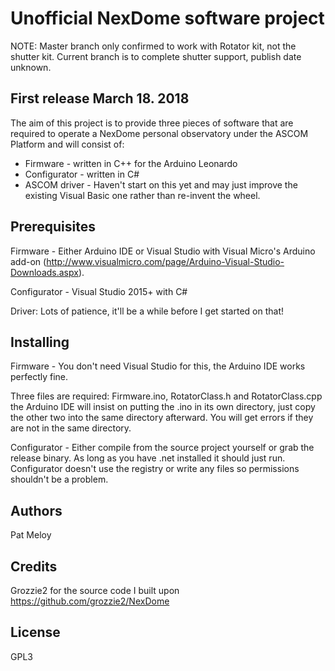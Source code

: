 # Unofficial NexDome software project #
NOTE: Master branch only confirmed to work with Rotator kit, not the shutter kit. Current branch is to complete shutter support, publish date unknown.

## First release March 18. 2018 ##
The aim of this project is to provide three pieces of software that are required to operate a NexDome personal observatory under the ASCOM Platform and will consist of:

- Firmware  - written in C++ for the Arduino Leonardo
- Configurator - written in C#
- ASCOM driver - Haven't start on this yet and may just improve the existing Visual Basic one rather than re-invent the wheel.

## Prerequisites ##
Firmware - Either Arduino IDE or Visual Studio with Visual Micro's Arduino add-on 
(http://www.visualmicro.com/page/Arduino-Visual-Studio-Downloads.aspx).

Configurator - Visual Studio 2015+ with C#

Driver: Lots of patience, it'll be a while before I get started on that!

## Installing ##
Firmware - You don't need Visual Studio for this, the Arduino IDE works perfectly fine.

Three files are required: Firmware.ino, RotatorClass.h and RotatorClass.cpp the Arduino IDE will insist on putting the .ino in its own directory, just copy the other two into the same directory afterward. You will get errors if they are not in the same directory.

Configurator - Either compile from the source project yourself or grab the release binary. As long as you have .net installed it should just run. Configurator doesn't use the registry or write any files so permissions shouldn't be a problem.

## Authors ##
Pat Meloy

## Credits ##
Grozzie2 for the source code I built upon https://github.com/grozzie2/NexDome

## License ##
GPL3

